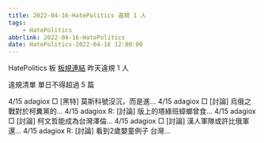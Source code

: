 ```yaml
---
title: 2022-04-16-HatePolitics 違規 1 人
tags:
    - HatePolitics
abbrlink: 2022-04-16-HatePolitics
date: HatePolitics-2022-04-16 12:00:00
---
```

HatePolitics 板 [板規連結](https://www.ptt.cc/bbs/HatePolitics/M.1617115262.A.D60.html)
昨天違規 1 人
<!-- more -->

違規清單
單日不得超過 5 篇

4/15 adagiox □ [黑特] 莫斯科號沒沉，而是進…
4/15 adagiox □ [討論] 烏俄之戰對於柯糞黨的…
4/15 adagiox R: [討論] 版上的塔綠班蟑螂曾食…
4/15 adagiox □ [討論] 柯文哲能成為台灣澤倫…
4/15 adagiox □ [討論] 漢人軍隊或許比俄軍還…
4/15 adagiox R: [討論] 看到2歲嬰童例子 台灣…